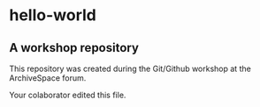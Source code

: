 # hello-world

## A workshop repository

This repository was created during the Git/Github workshop at the ArchiveSpace forum. 

Your colaborator edited this file.
